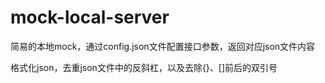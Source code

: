 # mock-local-server

简易的本地mock，通过config.json文件配置接口参数，返回对应json文件内容

格式化json，去重json文件中的反斜杠，以及去除{}、[]前后的双引号
